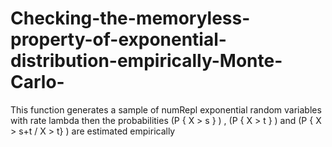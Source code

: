 # Checking-the-memoryless-property-of-exponential-distribution-empirically-Monte-Carlo-
This function generates a sample of numRepl exponential random variables with rate lambda then the probabilities (P { X > s } ) , (P { X > t }  ) and (P { X > s+t / X > t} ) are estimated empirically 
